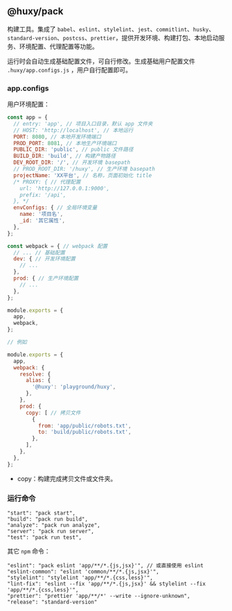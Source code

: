 ## @huxy/pack

构建工具。集成了 `babel`、`eslint`、`stylelint`、`jest`、`commitlint`、`husky`、`standard-version`、`postcss`、`prettier`，提供开发环境、构建打包、本地启动服务、环境配置、代理配置等功能。

运行时会自动生成基础配置文件，可自行修改。生成基础用户配置文件 `.huxy/app.configs.js` ，用户自行配置即可。

### app.configs

用户环境配置：

```javascript
const app = {
  // entry: 'app', // 项目入口目录，默认 app 文件夹
  // HOST: 'http://localhost', // 本地运行
  PORT: 8080, // 本地开发环境端口
  PROD_PORT: 8081, // 本地生产环境端口
  PUBLIC_DIR: 'public', // public 文件路径
  BUILD_DIR: 'build', // 构建产物路径
  DEV_ROOT_DIR: '/', // 开发环境 basepath
  // PROD_ROOT_DIR: '/huxy', // 生产环境 basepath
  projectName: 'XX平台', // 名称，页面初始化 title
  /* PROXY: { // 代理配置
    url: 'http://127.0.0.1:9000',
    prefix: '/api',
  }, */
  envConfigs: { // 全局环境变量
    name: '项目名',
    _id: '其它属性',
  },
};

const webpack = { // webpack 配置
  // ... // 基础配置
  dev: { // 开发环境配置
    // ...
  },
  prod: { // 生产环境配置
    // ...
  },
};

module.exports = {
  app,
  webpack,
};

// 例如

module.exports = {
  app,
  webpack: {
    resolve: {
      alias: {
        '@huxy': 'playground/huxy',
      },
    },
    prod: {
      copy: [ // 拷贝文件
        {
          from: 'app/public/robots.txt',
          to: 'build/public/robots.txt',
        },
      ],
    },
  },
};
```

- copy：构建完成拷贝文件或文件夹。

### 运行命令

```
"start": "pack start",
"build": "pack run build",
"analyze": "pack run analyze",
"server": "pack run server",
"test": "pack run test",
```

其它 `npm` 命令：

```
"eslint": "pack eslint 'app/**/*.{js,jsx}'", // 或直接使用 eslint
"eslint-common": "eslint 'common/**/*.{js,jsx}'",
"stylelint": "stylelint 'app/**/*.{css,less}'",
"lint-fix": "eslint --fix 'app/**/*.{js,jsx}' && stylelint --fix 'app/**/*.{css,less}'",
"prettier": "prettier 'app/**/*' --write --ignore-unknown",
"release": "standard-version"
```